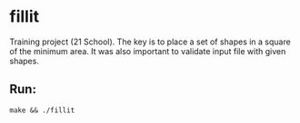 # fillit
Training project (21 School). The key is to place a set of shapes in a square of the minimum area.
It was also important to validate input file with given shapes.

## Run:
``make && ./fillit``
